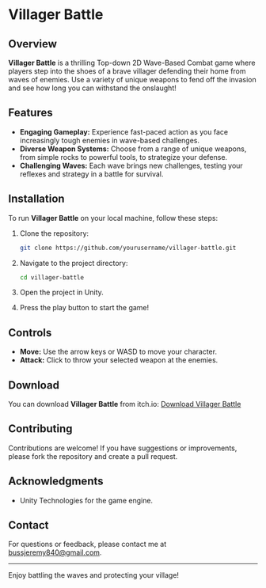 # Villager Battle

## Overview

**Villager Battle** is a thrilling Top-down 2D Wave-Based Combat game where players step into the shoes of a brave villager defending their home from waves of enemies. Use a variety of unique weapons to fend off the invasion and see how long you can withstand the onslaught!

## Features

- **Engaging Gameplay:** Experience fast-paced action as you face increasingly tough enemies in wave-based challenges.
- **Diverse Weapon Systems:** Choose from a range of unique weapons, from simple rocks to powerful tools, to strategize your defense.
- **Challenging Waves:** Each wave brings new challenges, testing your reflexes and strategy in a battle for survival.

## Installation

To run **Villager Battle** on your local machine, follow these steps:

1. Clone the repository:
   ```bash
   git clone https://github.com/yourusername/villager-battle.git
   ```
   
2. Navigate to the project directory:
   ```bash
   cd villager-battle
   ```

3. Open the project in Unity.

4. Press the play button to start the game!

## Controls

- **Move:** Use the arrow keys or WASD to move your character.
- **Attack:** Click to throw your selected weapon at the enemies.

## Download

You can download **Villager Battle** from itch.io: [Download Villager Battle](https://jeremy840.itch.io/villager-battle)

## Contributing

Contributions are welcome! If you have suggestions or improvements, please fork the repository and create a pull request.

## Acknowledgments

- Unity Technologies for the game engine.

## Contact

For questions or feedback, please contact me at bussjeremy840@gmail.com.

---

Enjoy battling the waves and protecting your village!

